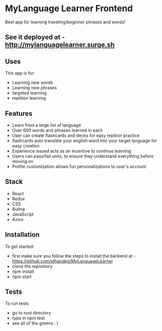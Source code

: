 # MyLanguage Learner Frontend

Best app for learning traveling/beginner phrases and words!

## See it deployed at - http://mylanguagelearner.surge.sh

## Uses

This app is for:
* Learning new words
* Learning new phrases
* targeted learning
* repitiion learning

## Features

* Learn from a large list of language
* Over 600 words and phrases learned in each
* User can create flashcards and decks for easy repition practice
* flashcards auto translate your english word into your target language for easy creation
* Experience issued acts as an incentive to continue learning
* Users can pass/fail units, to ensure they understand everything before moving on
* Profile customization allows fun personalizations to user's account

## Stack
* React
* Redux
* CSS
* Bulma
* JavaScript
* Axios

## Installation
To get started:
* first make sure you follow the steps to install the backend at - https://github.com/ethandeg/MyLanguageLearner
* clone the repository
* npm install
* npm start

## Tests

To run tests
* go to root directory
* type in npm test
* see all of the greens : )